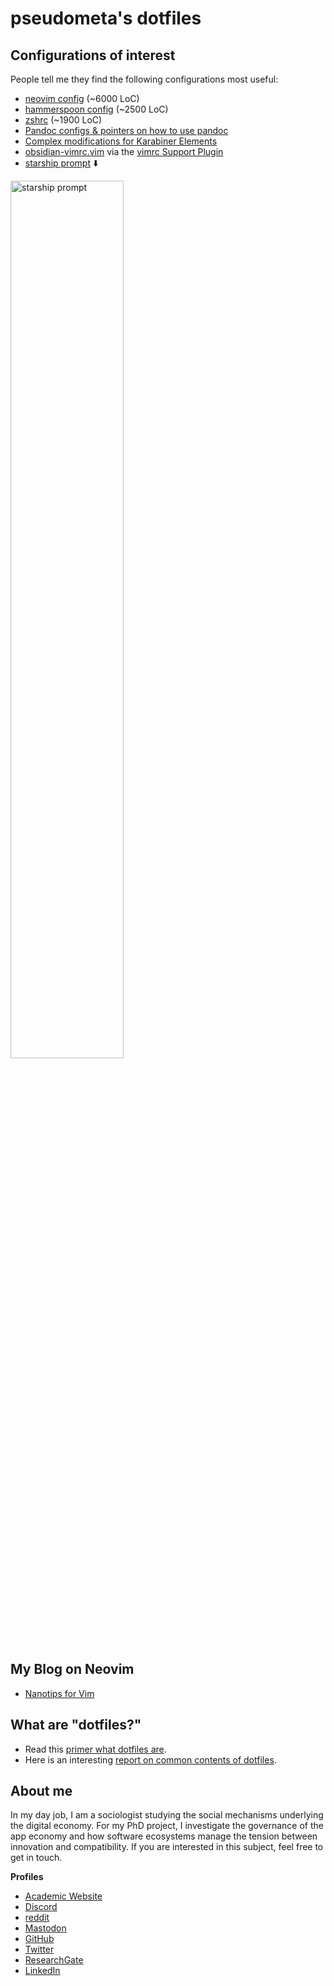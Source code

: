 <!-- vale Google.FirstPerson = NO -->
<!-- LTeX: enabled=false -->
# pseudometa's dotfiles
<!-- LTeX: enabled=true -->

## Configurations of interest
People tell me they find the following configurations most useful:

- [neovim config](/nvim) (~6000 LoC)
- [hammerspoon config](/hammerspoon) (~2500 LoC)
- [zshrc](/zsh) (~1900 LoC)
- [Pandoc configs & pointers on how to use pandoc](/pandoc)
- [Complex modifications for Karabiner Elements](/karabiner)
- [obsidian-vimrc.vim](obsidian/obsidian-vimrc.vim) via the [vimrc Support Plugin](https://obsidian.md/plugins?id=obsidian-vimrc-support)
- [starship prompt](/starship/starship.toml) ⬇️

<img width=60% alt="starship prompt" src="https://user-images.githubusercontent.com/73286100/229211019-e763d775-d89f-43da-99ef-06c57fd1e485.png">

## My Blog on Neovim
- [Nanotips for Vim](https://nanotipsforvim.prose.sh/)

## What are "dotfiles?"
- Read this [primer what dotfiles are](https://www.freecodecamp.org/news/dotfiles-what-is-a-dot-file-and-how-to-create-it-in-mac-and-linux/).
- Here is an interesting [report on common contents of dotfiles](https://github.com/Kharacternyk/dotcommon).

## About me
In my day job, I am a sociologist studying the social mechanisms underlying the
digital economy. For my PhD project, I investigate the governance of the app
economy and how software ecosystems manage the tension between innovation and
compatibility. If you are interested in this subject, feel free to get in touch.

__Profiles__
- [Academic Website](https://chris-grieser.de/)
- [Discord](https://discordapp.com/users/462774483044794368/)
- [reddit](https://www.reddit.com/user/pseudometapseudo)
- [Mastodon](https://pkm.social/@pseudometa)
- [GitHub](https://github.com/chrisgrieser/)
- [Twitter](https://twitter.com/pseudo_meta)
- [ResearchGate](https://www.researchgate.net/profile/Christopher-Grieser)
- [LinkedIn](https://www.linkedin.com/in/christopher-grieser-ba693b17a/)

